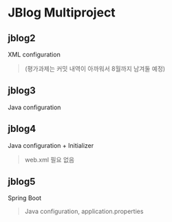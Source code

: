 # JBlog Multiproject

## jblog2
XML configuration
> (평가과제는 커밋 내역이 아까워서 8월까지 남겨둘 예정)

## jblog3
Java configuration

## jblog4
Java configuration + Initializer
> web.xml 필요 없음

## jblog5
Spring Boot
> Java configuration, application.properties
